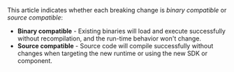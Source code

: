 This article indicates whether each breaking change is *binary compatible* or *source compatible*:

- **Binary compatible** - Existing binaries will load and execute successfully without recompilation, and the run-time behavior won't change.
- **Source compatible** - Source code will compile successfully without changes when targeting the new runtime or using the new SDK or component.
